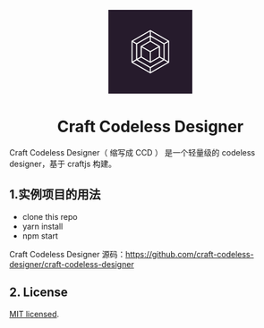 <!-- https://thenounproject.com/search/?q=+technology&i=965233 -->
<p align="center">
    <img width="150" src="./src/assets/doc-imgs/ccd-icon.svg">
</p>

<h1 align="center">Craft Codeless Designer</h1>

Craft Codeless Designer（ 缩写成 CCD ） 是一个轻量级的 codeless designer，基于 craftjs 构建。

## 1.实例项目的用法

- clone this repo
- yarn install
- npm start

Craft Codeless Designer 源码：https://github.com/craft-codeless-designer/craft-codeless-designer

## 2. License

[MIT licensed](./LICENSE).
